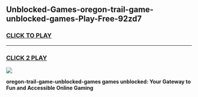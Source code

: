 
## Unblocked-Games-oregon-trail-game-unblocked-games-Play-Free-92zd7
<h3>
<a href="https://premium76.site?title=oregon-trail-game-unblocked-games&ref=10A">CLICK TO PLAY</a></h3>
<hr>

<h3>
<a href="https://premium76.site?title=oregon-trail-game-unblocked-games&ref=10A">CLICK 2 PLAY</a>
  
</h3>

<a href="https://premium76.site?title=oregon-trail-game-unblocked-games&ref=10A"><img src="https://clearcache.store/games.png"></a>


**oregon-trail-game-unblocked-games games unblocked: Your Gateway to Fun and Accessible Online Gaming**
